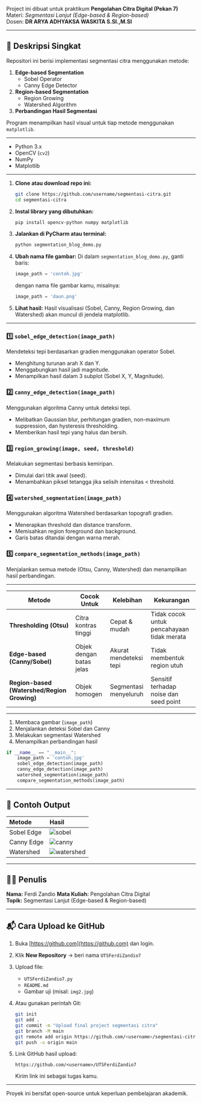 Project ini dibuat untuk praktikum **Pengolahan Citra Digital (Pekan 7)**  
Materi: *Segmentasi Lanjut (Edge-based & Region-based)*  
Dosen: **DR ARYA ADHYAKSA WASKITA S.SI.,M.SI**  

---

## 📌 Deskripsi Singkat

Repositori ini berisi implementasi segmentasi citra menggunakan metode:
1. **Edge-based Segmentation**
   - Sobel Operator  
   - Canny Edge Detector
2. **Region-based Segmentation**
   - Region Growing  
   - Watershed Algorithm
3. **Perbandingan Hasil Segmentasi**

Program menampilkan hasil visual untuk tiap metode menggunakan `matplotlib`.

---

- Python 3.x  
- OpenCV (`cv2`)  
- NumPy  
- Matplotlib  

---

1. **Clone atau download repo ini:**
   ```bash
   git clone https://github.com/username/segmentasi-citra.git
   cd segmentasi-citra
   ```

2. **Instal library yang dibutuhkan:**
   ```bash
   pip install opencv-python numpy matplotlib
   ```

3. **Jalankan di PyCharm atau terminal:**
   ```bash
   python segmentation_blog_demo.py
   ```

4. **Ubah nama file gambar:**
   Di dalam `segmentation_blog_demo.py`, ganti baris:
   ```python
   image_path = 'contoh.jpg'
   ```
   dengan nama file gambar kamu, misalnya:
   ```python
   image_path = 'daun.png'
   ```

5. **Lihat hasil:**
   Hasil visualisasi (Sobel, Canny, Region Growing, dan Watershed) akan muncul di jendela matplotlib.

---


### 1️⃣ `sobel_edge_detection(image_path)`
Mendeteksi tepi berdasarkan gradien menggunakan operator Sobel.  
- Menghitung turunan arah X dan Y.  
- Menggabungkan hasil jadi magnitude.  
- Menampilkan hasil dalam 3 subplot (Sobel X, Y, Magnitude).

### 2️⃣ `canny_edge_detection(image_path)`
Menggunakan algoritma Canny untuk deteksi tepi.  
- Melibatkan Gaussian blur, perhitungan gradien, non-maximum suppression, dan hysteresis thresholding.  
- Memberikan hasil tepi yang halus dan bersih.

### 3️⃣ `region_growing(image, seed, threshold)`
Melakukan segmentasi berbasis kemiripan.  
- Dimulai dari titik awal (seed).  
- Menambahkan piksel tetangga jika selisih intensitas < threshold.

### 4️⃣ `watershed_segmentation(image_path)`
Menggunakan algoritma Watershed berdasarkan topografi gradien.  
- Menerapkan threshold dan distance transform.  
- Memisahkan region foreground dan background.  
- Garis batas ditandai dengan warna merah.

### 5️⃣ `compare_segmentation_methods(image_path)`
Menjalankan semua metode (Otsu, Canny, Watershed) dan menampilkan hasil perbandingan.

---

| Metode | Cocok Untuk | Kelebihan | Kekurangan |
|---------|--------------|------------|-------------|
| **Thresholding (Otsu)** | Citra kontras tinggi | Cepat & mudah | Tidak cocok untuk pencahayaan tidak merata |
| **Edge-based (Canny/Sobel)** | Objek dengan batas jelas | Akurat mendeteksi tepi | Tidak membentuk region utuh |
| **Region-based (Watershed/Region Growing)** | Objek homogen | Segmentasi menyeluruh | Sensitif terhadap noise dan seed point |

---

1. Membaca gambar (`image_path`)
2. Menjalankan deteksi Sobel dan Canny
3. Melakukan segmentasi Watershed
4. Menampilkan perbandingan hasil

```python
if __name__ == "__main__":
    image_path = 'contoh.jpg'
    sobel_edge_detection(image_path)
    canny_edge_detection(image_path)
    watershed_segmentation(image_path)
    compare_segmentation_methods(image_path)
```

---

## 📸 Contoh Output
| Metode | Hasil |
|:-------|:------|
| Sobel Edge | ![sobel](images/sobel_example.png) |
| Canny Edge | ![canny](images/canny_example.png) |
| Watershed | ![watershed](images/watershed_example.png) |

---

## 👨‍💻 Penulis
**Nama:** Ferdi Zandio
**Mata Kuliah:** Pengolahan Citra Digital  
**Topik:** Segmentasi Lanjut (Edge-based & Region-based)

---

## 📬 Cara Upload ke GitHub

1. Buka [https://github.com](https://github.com) dan login.
2. Klik **New Repository** → beri nama `UTSFerdiZandio7`
3. Upload file:
   - `UTSFerdiZandio7.py`
   - `README.md`
   - Gambar uji (misal: `img2.jpg`)
4. Atau gunakan perintah Git:
   ```bash
   git init
   git add .
   git commit -m "Upload final project segmentasi citra"
   git branch -M main
   git remote add origin https://github.com/<username>/segmentasi-citra.git
   git push -u origin main
   ```

5. Link GitHub hasil upload:
   ```
   https://github.com/<username>/UTSFerdiZandio7
   ```
   Kirim link ini sebagai tugas kamu.

---

Proyek ini bersifat open-source untuk keperluan pembelajaran akademik.
